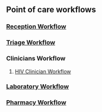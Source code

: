 ## Point of care workflows
### [Reception Workflow](work-flows/reception.md)
### [Triage Workflow](work-flows/traige.md)
### Clinicians Workflow
1. [HIV Clinician Workflow](work-flows/clinician/hiv-clinic.md)
### [Laboratory Workflow](work-flows/laboratory.md)
### [Pharmacy Workflow](work-flows/pharmacy.md)
